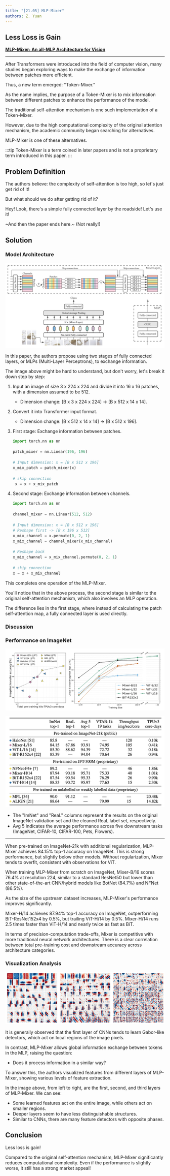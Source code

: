 ```yaml
---
title: "[21.05] MLP-Mixer"
authors: Z. Yuan
---
```


## Less Loss is Gain

[**MLP-Mixer: An all-MLP Architecture for Vision**](https://arxiv.org/abs/2105.01601)

---

After Transformers were introduced into the field of computer vision, many studies began exploring ways to make the exchange of information between patches more efficient.

Thus, a new term emerged: "Token-Mixer."

As the name implies, the purpose of a Token-Mixer is to mix information between different patches to enhance the performance of the model.

The traditional self-attention mechanism is one such implementation of a Token-Mixer.

However, due to the high computational complexity of the original attention mechanism, the academic community began searching for alternatives.

MLP-Mixer is one of these alternatives.

:::tip
Token-Mixer is a term coined in later papers and is not a proprietary term introduced in this paper.
:::

## Problem Definition

The authors believe: the complexity of self-attention is too high, so let's just get rid of it!

But what should we do after getting rid of it?

Hey! Look, there's a simple fully connected layer by the roadside! Let's use it!

~And then the paper ends here.~ (Not really!)

## Solution

### Model Architecture

![MLP-Mixer Model Architecture](./img/img1.jpg)

In this paper, the authors propose using two stages of fully connected layers, or MLPs (Multi-Layer Perceptrons), to exchange information.

The image above might be hard to understand, but don't worry, let's break it down step by step:

1. Input an image of size 3 x 224 x 224 and divide it into 16 x 16 patches, with a dimension assumed to be 512.

   - Dimension change: [B x 3 x 224 x 224] -> [B x 512 x 14 x 14].

2. Convert it into Transformer input format.

   - Dimension change: [B x 512 x 14 x 14] -> [B x 512 x 196].

3. First stage: Exchange information between patches.

   ```python
   import torch.nn as nn

   patch_mixer = nn.Linear(196, 196)

   # Input dimension: x = [B x 512 x 196]
   x_mix_patch = patch_mixer(x)

   # skip connection
    x = x + x_mix_patch
   ```

4. Second stage: Exchange information between channels.

   ```python
   import torch.nn as nn

   channel_mixer = nn.Linear(512, 512)

   # Input dimension: x = [B x 512 x 196]
   # Reshape first -> [B x 196 x 512]
   x_mix_channel = x.permute(0, 2, 1)
   x_mix_channel = channel_mixer(x_mix_channel)

   # Reshape back
   x_mix_channel = x_mix_channel.permute(0, 2, 1)

   # skip connection
   x = x + x_mix_channel
   ```

This completes one operation of the MLP-Mixer.

You'll notice that in the above process, the second stage is similar to the original self-attention mechanism, which also involves an MLP operation.

The difference lies in the first stage, where instead of calculating the patch self-attention map, a fully connected layer is used directly.

### Discussion

### Performance on ImageNet

![MLP-Mixer on ImageNet 1](./img/img3.jpg)

![MLP-Mixer on ImageNet 2](./img/img2.jpg)

- The "ImNet" and "ReaL" columns represent the results on the original ImageNet validation set and the cleaned ReaL label set, respectively.
- Avg 5 indicates the average performance across five downstream tasks (ImageNet, CIFAR-10, CIFAR-100, Pets, Flowers).

---

When pre-trained on ImageNet-21k with additional regularization, MLP-Mixer achieves 84.15% top-1 accuracy on ImageNet. This is strong performance, but slightly below other models. Without regularization, Mixer tends to overfit, consistent with observations for ViT.

When training MLP-Mixer from scratch on ImageNet, Mixer-B/16 scores 76.4% at resolution 224, similar to a standard ResNet50 but lower than other state-of-the-art CNN/hybrid models like BotNet (84.7%) and NFNet (86.5%).

As the size of the upstream dataset increases, MLP-Mixer's performance improves significantly.

Mixer-H/14 achieves 87.94% top-1 accuracy on ImageNet, outperforming BiT-ResNet152x4 by 0.5%, but trailing ViT-H/14 by 0.5%. Mixer-H/14 runs 2.5 times faster than ViT-H/14 and nearly twice as fast as BiT.

In terms of precision-computation trade-offs, Mixer is competitive with more traditional neural network architectures. There is a clear correlation between total pre-training cost and downstream accuracy across architecture categories.

### Visualization Analysis

![MLP-Mixer Visualization](./img/img4.jpg)

It is generally observed that the first layer of CNNs tends to learn Gabor-like detectors, which act on local regions of the image pixels.

In contrast, MLP-Mixer allows global information exchange between tokens in the MLP, raising the question:

- Does it process information in a similar way?

To answer this, the authors visualized features from different layers of MLP-Mixer, showing various levels of feature extraction.

In the image above, from left to right, are the first, second, and third layers of MLP-Mixer. We can see:

- Some learned features act on the entire image, while others act on smaller regions.
- Deeper layers seem to have less distinguishable structures.
- Similar to CNNs, there are many feature detectors with opposite phases.

## Conclusion

Less loss is gain!

Compared to the original self-attention mechanism, MLP-Mixer significantly reduces computational complexity. Even if the performance is slightly worse, it still has a strong market appeal!
